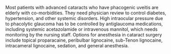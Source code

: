 Most patients with advanced cataracts who have phacogenic uveitis are elderly with co-morbidities. They need physician review to control diabetes, hypertension, and other systemic disorders. High intraocular pressure due to phacolytic glaucoma has to be controlled by antiglaucoma medications, including systemic acetazolamide or intravenous mannitol, which needs monitoring by the nursing staff. Options for anesthesia in cataract surgery include topical proparacaine, peribulbar lignocaine, sub-Tenon lignocaine, intracameral lignocaine, sedation, and general anesthesia.
